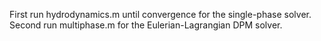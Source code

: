 First run hydrodynamics.m until convergence for the single-phase solver.
Second run multiphase.m for the Eulerian-Lagrangian DPM solver.
